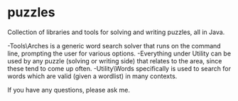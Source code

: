 # puzzles
Collection of libraries and tools for solving and writing puzzles, all in Java.

-Tools\Arches is a generic word search solver that runs on the command line, prompting the user for various options.
-Everything under Utility can be used by any puzzle (solving or writing side) that relates to the area, since these tend to come up often.
-Utility\Words specifically is used to search for words which are valid (given a wordlist) in many contexts.

If you have any questions, please ask me.
